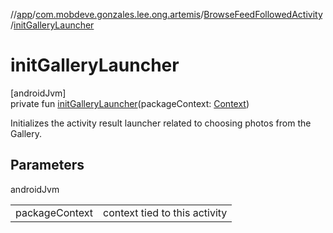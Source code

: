//[app](../../../index.md)/[com.mobdeve.gonzales.lee.ong.artemis](../index.md)/[BrowseFeedFollowedActivity](index.md)/[initGalleryLauncher](init-gallery-launcher.md)

# initGalleryLauncher

[androidJvm]\
private fun [initGalleryLauncher](init-gallery-launcher.md)(packageContext: [Context](https://developer.android.com/reference/kotlin/android/content/Context.html))

Initializes the activity result launcher related to choosing photos from the Gallery.

## Parameters

androidJvm

| | |
|---|---|
| packageContext | context tied to this activity |

